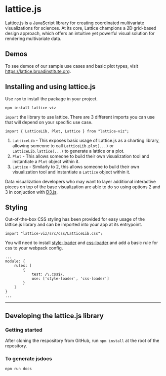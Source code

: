 # lattice.js

Lattice.js is a JavaScript library for creating coordinated multivariate visualizations for sciences. At its core, Lattice champions a 2D grid-based design approach, which offers an intuitive yet powerful visual solution for rendering multivariate data.


## Demos
To see demos of our sample use cases and basic plot types, visit https://lattice.broadinstitute.org.

## Installing and using lattice.js
Use `npm` to install the package in your project.
```
npm install lattice-viz
```

`import` the library to use lattice. There are 3 different imports you can use that will depend on your specific use case.
```
import { LatticeLib, Plot, Lattice } from "lattice-viz";
```
1. `LatticeLib` - This exposes basic usage of Lattice.js as a charting library, allowing someone to call `LatticeLib.plot(...)` or `LatticeLib.lattice(...)` to generate a lattice or a plot.
2. `Plot` - This allows someone to build their own visualization tool and instantiate a `Plot` object within it.
3. `Lattice` - Similarly to 2, this allows someone to build their own visualization tool and instantiate a `Lattice` object within it.

Data visualization developers who may want to layer additional interactive pieces on top of the base visualization are able to do so using options 2 and 3 in conjuction with [D3.js](https://www.npmjs.com/package/d3).

## Styling
Out-of-the-box CSS styling has been provided for easy usage of the lattice.js library and can be imported into your app at its entrypoint.
```
import "lattice-viz/src/css/LatticeLib.css";
```

You will need to install [style-loader](https://github.com/webpack-contrib/style-loader) and [css-loader](https://github.com/webpack-contrib/css-loader) and add a basic rule for css to your webpack config.
```
...
module: {
    rules: [
        {
            test: /\.css$/,
            use: ['style-loader', 'css-loader']
        }
    ]
}
...
```

---

## Developing the lattice.js library
### Getting started
After cloning the respository from GitHub, run `npm install` at the root of the repository.

### To generate jsdocs
```
npm run docs
```